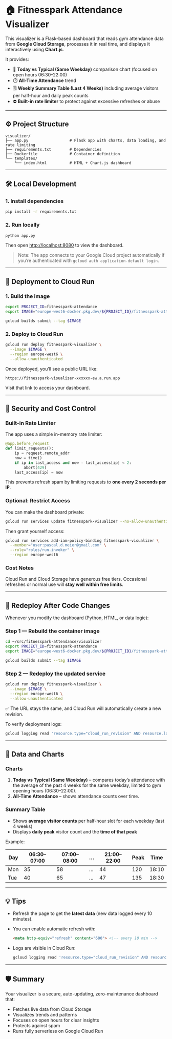 # 🏠 Fitnesspark Attendance Visualizer

This visualizer is a Flask-based dashboard that reads gym attendance data from **Google Cloud Storage**, processes it in real time, and displays it interactively using **Chart.js**.

It provides:

* 🔢 **Today vs Typical (Same Weekday)** comparison chart (focused on open hours 06:30–22:00)
* ⏱️ **All-Time Attendance** trend
* 🗒️ **Weekly Summary Table (Last 4 Weeks)** including average visitors per half-hour and daily peak counts
* ⛔ **Built-in rate limiter** to protect against excessive refreshes or abuse

---

## ⚙️ Project Structure

```
visualizer/
├── app.py                  # Flask app with charts, data loading, and rate limiting
├── requirements.txt        # Dependencies
├── Dockerfile              # Container definition
└── templates/
    └── index.html          # HTML + Chart.js dashboard
```

---

## 🛠️ Local Development

### 1. Install dependencies

```bash
pip install -r requirements.txt
```

### 2. Run locally

```bash
python app.py
```

Then open [http://localhost:8080](http://localhost:8080) to view the dashboard.

> Note: The app connects to your Google Cloud project automatically if you’re authenticated with `gcloud auth application-default login`.

---

## 🚀 Deployment to Cloud Run

### 1. Build the image

```bash
export PROJECT_ID=fitnesspark-attendance
export IMAGE="europe-west6-docker.pkg.dev/${PROJECT_ID}/fitnesspark-attendance/visualizer:latest"

gcloud builds submit --tag $IMAGE
```

### 2. Deploy to Cloud Run

```bash
gcloud run deploy fitnesspark-visualizer \
  --image $IMAGE \
  --region europe-west6 \
  --allow-unauthenticated
```

Once deployed, you’ll see a public URL like:

```
https://fitnesspark-visualizer-xxxxxx-ew.a.run.app
```

Visit that link to access your dashboard.

---

## 🔐 Security and Cost Control

### Built-in Rate Limiter

The app uses a simple in-memory rate limiter:

```python
@app.before_request
def limit_requests():
    ip = request.remote_addr
    now = time()
    if ip in last_access and now - last_access[ip] < 2:
        abort(429)
    last_access[ip] = now
```

This prevents refresh spam by limiting requests to **one every 2 seconds per IP**.

### Optional: Restrict Access

You can make the dashboard private:

```bash
gcloud run services update fitnesspark-visualizer --no-allow-unauthenticated
```

Then grant yourself access:

```bash
gcloud run services add-iam-policy-binding fitnesspark-visualizer \
  --member="user:pascal.d.meier@gmail.com" \
  --role="roles/run.invoker" \
  --region europe-west6
```

### Cost Notes

Cloud Run and Cloud Storage have generous free tiers. Occasional refreshes or normal use will **stay well within free limits**.

---

## 🔁 Redeploy After Code Changes

Whenever you modify the dashboard (Python, HTML, or data logic):

### Step 1 — Rebuild the container image

```bash
cd ~/src/fitnesspark-attendance/visualizer
export PROJECT_ID=fitnesspark-attendance
export IMAGE="europe-west6-docker.pkg.dev/${PROJECT_ID}/fitnesspark-attendance/visualizer:latest"

gcloud builds submit --tag $IMAGE
```

### Step 2 — Redeploy the updated service

```bash
gcloud run deploy fitnesspark-visualizer \
  --image $IMAGE \
  --region europe-west6 \
  --allow-unauthenticated
```

✅ The URL stays the same, and Cloud Run will automatically create a new revision.

To verify deployment logs:

```bash
gcloud logging read 'resource.type="cloud_run_revision" AND resource.labels.service_name="fitnesspark-visualizer"' --limit 50 --format="value(textPayload)"
```

---

## 🔢 Data and Charts

### Charts

1. **Today vs Typical (Same Weekday)** – compares today’s attendance with the average of the past 4 weeks for the same weekday, limited to gym opening hours (06:30–22:00).
2. **All-Time Attendance** – shows attendance counts over time.

### Summary Table

* Shows **average visitor counts** per half-hour slot for each weekday (last 4 weeks)
* Displays **daily peak** visitor count and the **time of that peak**

Example:

| Day | 06:30–07:00 | 07:00–08:00 | … | 21:00–22:00 | Peak | Time  |
| --- | ----------- | ----------- | - | ----------- | ---- | ----- |
| Mon | 35          | 58          | … | 44          | 120  | 18:10 |
| Tue | 40          | 65          | … | 47          | 135  | 18:30 |

---

## 💡 Tips

* Refresh the page to get the **latest data** (new data logged every 10 minutes).
* You can enable automatic refresh with:

  ```html
  <meta http-equiv="refresh" content="600"> <!-- every 10 min -->
  ```
* Logs are visible in Cloud Run:

  ```bash
  gcloud logging read 'resource.type="cloud_run_revision" AND resource.labels.service_name="fitnesspark-visualizer"' --limit 50
  ```

---

## 🛡️ Summary

Your visualizer is a secure, auto-updating, zero-maintenance dashboard that:

* Fetches live data from Cloud Storage
* Visualizes trends and patterns
* Focuses on open hours for clear insights
* Protects against spam
* Runs fully serverless on Google Cloud Run
